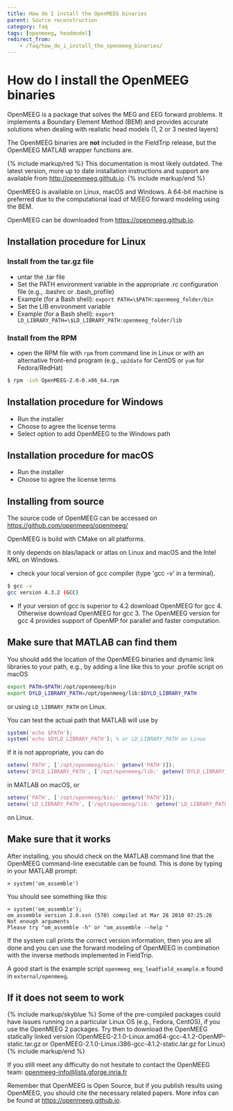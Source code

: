 ```yaml
---
title: How do I install the OpenMEEG binaries
parent: Source reconstruction
category: faq
tags: [openmeeg, headmodel]
redirect_from:
    - /faq/how_do_i_install_the_openmeeg_binaries/
---
```


# How do I install the OpenMEEG binaries

OpenMEEG is a package that solves the MEG and EEG forward problems. It implements a Boundary Element Method (BEM) and provides accurate solutions when dealing with realistic head models (1, 2 or 3 nested layers)

The OpenMEEG binaries are **not** included in the FieldTrip release, but the OpenMEEG MATLAB wrapper functions are.

{% include markup/red %}
This documentation is most likely outdated. The latest version, more up to date installation instructions and support are available from <http://openmeeg.github.io>.
{% include markup/end %}

OpenMEEG is available on Linux, macOS and Windows. A 64-bit machine is preferred due to the computational load of M/EEG forward modeling using the BEM.

OpenMEEG can be downloaded from <https://openmeeg.github.io>.

## Installation procedure for Linux

### Install from the tar.gz file

-   untar the .tar file
-   Set the PATH environment variable in the appropriate .rc configuration file (e.g., .bashrc or .bash_profile)
-   Example (for a Bash shell): `export PATH=\$PATH:openmeeg_folder/bin`
-   Set the LIB environment variable
-   Example (for a Bash shell): `export LD_LIBRARY_PATH=\$LD_LIBRARY_PATH:openmeeg_folder/lib`

### Install from the RPM

-   open the RPM file with `rpm` from command line in Linux or with an alternative front-end program (e.g., `up2date` for CentOS or `yum` for Fedora/RedHat)

```bash
$ rpm -ivh OpenMEEG-2.0-0.x86_64.rpm
```

## Installation procedure for Windows

-   Run the installer
-   Choose to agree the license terms
-   Select option to add OpenMEEG to the Windows path

## Installation procedure for macOS

-   Run the installer
-   Choose to agree the license terms

## Installing from source

The source code of OpenMEEG can be accessed on <https://github.com/openmeeg/openmeeg/>

OpenMEEG is build with CMake on all platforms.

It only depends on blas/lapack or atlas on Linux and macOS and the Intel MKL on Windows.

-   check your local version of gcc compiler (type 'gcc -v' in a terminal).

```bash
$ gcc -v
gcc version 4.3.2 (GCC)
```

-   If your version of gcc is superior to 4.2 download OpenMEEG for gcc 4. Otherwise download OpenMEEG for gcc 3. The OpenMEEG version for gcc 4 provides support of OpenMP for parallel and faster computation.

## Make sure that MATLAB can find them

You should add the location of the OpenMEEG binaries and dynamic link libraries to your path, e.g., by adding a line like this to your .profile script on macOS

```bash
export PATH=$PATH:/opt/openmeeg/bin
export DYLD_LIBRARY_PATH=/opt/openmeeg/lib:$DYLD_LIBRARY_PATH
```

or using `LD_LIBRARY_PATH` on Linux.

You can test the actual path that MATLAB will use by

```matlab
system('echo $PATH');
system('echo $DYLD_LIBRARY_PATH'); % or LD_LIBRARY_PATH on Linux
```

If it is not appropriate, you can do

```matlab
setenv('PATH', ['/opt/openmeeg/bin:' getenv('PATH')]);
setenv('DYLD_LIBRARY_PATH', ['/opt/openmeeg/lib:' getenv('DYLD_LIBRARY_PATH')]);
```

in MATLAB on macOS, or

```matlab
setenv('PATH', ['/opt/openmeeg/bin:' getenv('PATH')]);
setenv('LD_LIBRARY_PATH', ['/opt/openmeeg/lib:' getenv('LD_LIBRARY_PATH')]);
```

on Linux.

## Make sure that it works

After installing, you should check on the MATLAB command line that the OpenMEEG command-line executable can be found. This is done by typing in your MATLAB prompt:

    > system('om_assemble')

You should see something like this:

    > system('om_assemble');
    om_assemble version 2.0.svn (570) compiled at Mar 28 2010 07:25:26
    Not enough arguments
    Please try "om_assemble -h" or "om_assemble --help "

If the system call prints the correct version information, then you are all done and you can use the forward modeling of OpenMEEG in combination with the inverse methods implemented in FieldTrip.

A good start is the example script `openmeeg_eeg_leadfield_example.m` found in `external/openmeeg`.

## If it does not seem to work

{% include markup/skyblue %}
Some of the pre-compiled packages could have issues running on a particular Linux OS (e.g., Fedora, CentOS), if you use the OpenMEEG 2 packages. Try then to download the OpenMEEG statically linked version (OpenMEEG-2.1.0-Linux.amd64-gcc-4.1.2-OpenMP-static.tar.gz or OpenMEEG-2.1.0-Linux.i386-gcc-4.1.2-static.tar.gz for Linux)
{% include markup/end %}

If you still meet any difficulty do not hesitate to contact the OpenMEEG team: openmeeg-info@lists.gforge.inria.fr

Remember that OpenMEEG is Open Source, but if you publish results using OpenMEEG, you should cite the necessary related papers. More infos can be found at <https://openmeeg.github.io>.
